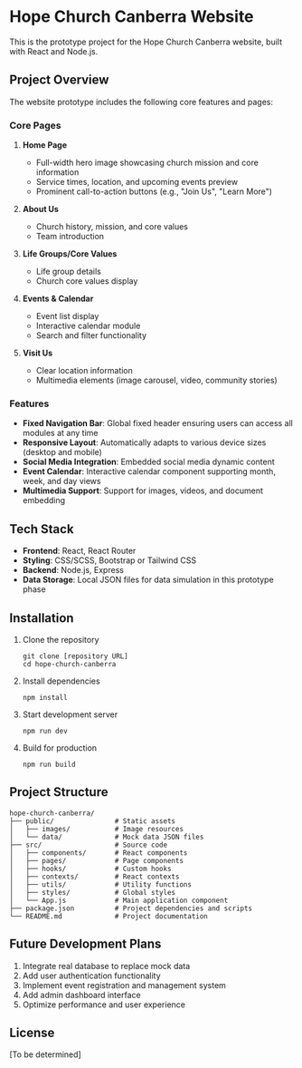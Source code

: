 # Hope Church Canberra Website

This is the prototype project for the Hope Church Canberra website, built with React and Node.js.

## Project Overview

The website prototype includes the following core features and pages:

### Core Pages
1. **Home Page**
   - Full-width hero image showcasing church mission and core information
   - Service times, location, and upcoming events preview
   - Prominent call-to-action buttons (e.g., "Join Us", "Learn More")

2. **About Us**
   - Church history, mission, and core values
   - Team introduction

3. **Life Groups/Core Values**
   - Life group details
   - Church core values display

4. **Events & Calendar**
   - Event list display
   - Interactive calendar module
   - Search and filter functionality

5. **Visit Us**
   - Clear location information
   - Multimedia elements (image carousel, video, community stories)

### Features

- **Fixed Navigation Bar**: Global fixed header ensuring users can access all modules at any time
- **Responsive Layout**: Automatically adapts to various device sizes (desktop and mobile)
- **Social Media Integration**: Embedded social media dynamic content
- **Event Calendar**: Interactive calendar component supporting month, week, and day views
- **Multimedia Support**: Support for images, videos, and document embedding

## Tech Stack

- **Frontend**: React, React Router
- **Styling**: CSS/SCSS, Bootstrap or Tailwind CSS
- **Backend**: Node.js, Express
- **Data Storage**: Local JSON files for data simulation in this prototype phase

## Installation

1. Clone the repository
   ```
   git clone [repository URL]
   cd hope-church-canberra
   ```

2. Install dependencies
   ```
   npm install
   ```

3. Start development server
   ```
   npm run dev
   ```

4. Build for production
   ```
   npm run build
   ```

## Project Structure

```
hope-church-canberra/
├── public/               # Static assets
│   ├── images/           # Image resources
│   └── data/             # Mock data JSON files
├── src/                  # Source code
│   ├── components/       # React components
│   ├── pages/            # Page components
│   ├── hooks/            # Custom hooks
│   ├── contexts/         # React contexts
│   ├── utils/            # Utility functions
│   ├── styles/           # Global styles
│   └── App.js            # Main application component
├── package.json          # Project dependencies and scripts
└── README.md             # Project documentation
```

## Future Development Plans

1. Integrate real database to replace mock data
2. Add user authentication functionality
3. Implement event registration and management system
4. Add admin dashboard interface
5. Optimize performance and user experience

## License

[To be determined] 